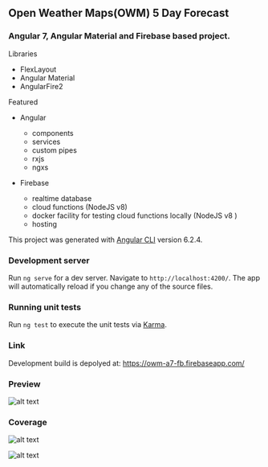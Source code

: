 ## Open Weather Maps(OWM) 5 Day Forecast

### Angular 7, Angular Material and Firebase based project.

Libraries

- FlexLayout
- Angular Material
- AngularFire2

Featured

- Angular

  - components
  - services
  - custom pipes
  - rxjs
  - ngxs

- Firebase

  - realtime database
  - cloud functions (NodeJS v8)
  - docker facility for testing cloud functions locally (NodeJS v8 )
  - hosting

This project was generated with [Angular CLI](https://github.com/angular/angular-cli) version 6.2.4.

### Development server

Run `ng serve` for a dev server. Navigate to `http://localhost:4200/`. The app will automatically reload if you change any of the source files.

### Running unit tests

Run `ng test` to execute the unit tests via [Karma](https://karma-runner.github.io).

### Link

Development build is depolyed at: https://owm-a7-fb.firebaseapp.com/

### Preview

![alt text](https://raw.githubusercontent.com/zakhcst/owm-a7-fb/master/misc/preview1.png)

### Coverage

![alt text](https://raw.githubusercontent.com/zakhcst/owm-a7-fb/master/misc/owm-a7-fb-coverage-all.png)

![alt text](https://raw.githubusercontent.com/zakhcst/owm-a7-fb/master/misc/owm-a7-fb-coverage-services.png)
